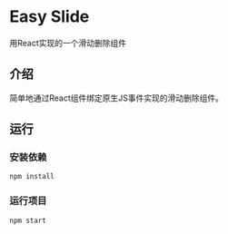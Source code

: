 # Easy Slide

用React实现的一个滑动删除组件


## 介绍

简单地通过React组件绑定原生JS事件实现的滑动删除组件。

## 运行

### 安装依赖
```
npm install
```

### 运行项目
```
npm start
```
